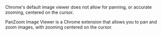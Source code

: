 Chrome's default image viewer does not allow for panning, or accurate zooming, centered on the cursor.

PanZoom Image Viewer is a Chrome extension that allows you to pan and zoom images, with zooming centered on the cursor.
